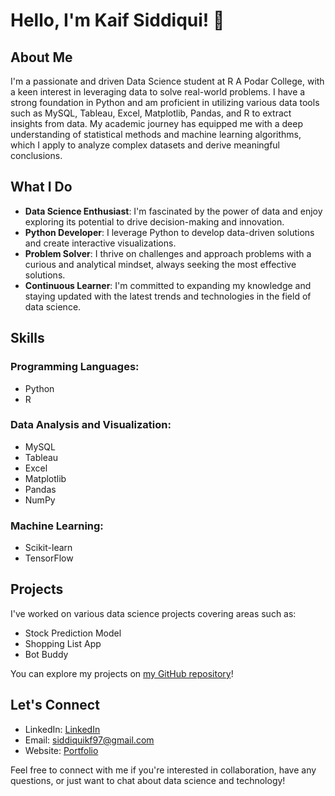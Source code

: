 # Hello, I'm Kaif Siddiqui! 👋

## About Me

I'm a passionate and driven Data Science student at R A Podar College, with a keen interest in leveraging data to solve real-world problems. I have a strong foundation in Python and am proficient in utilizing various data tools such as MySQL, Tableau, Excel, Matplotlib, Pandas, and R to extract insights from data. My academic journey has equipped me with a deep understanding of statistical methods and machine learning algorithms, which I apply to analyze complex datasets and derive meaningful conclusions.

## What I Do

- **Data Science Enthusiast**: I'm fascinated by the power of data and enjoy exploring its potential to drive decision-making and innovation.
- **Python Developer**: I leverage Python to develop data-driven solutions and create interactive visualizations.
- **Problem Solver**: I thrive on challenges and approach problems with a curious and analytical mindset, always seeking the most effective solutions.
- **Continuous Learner**: I'm committed to expanding my knowledge and staying updated with the latest trends and technologies in the field of data science.

## Skills

### Programming Languages:
- Python
- R

### Data Analysis and Visualization:
- MySQL
- Tableau
- Excel
- Matplotlib
- Pandas
- NumPy


### Machine Learning:
- Scikit-learn
- TensorFlow

## Projects

I've worked on various data science projects covering areas such as:

- Stock Prediction Model
- Shopping List App
- Bot Buddy

You can explore my projects on [my GitHub repository](https://github.com/Code-Explorer97?tab=repositories)!

## Let's Connect

- LinkedIn: [LinkedIn](https://www.linkedin.com/in/analytical-kaif74/)
- Email: [siddiquikf97@gmail.com](mailto:siddiquikf97@gmail.com)
- Website: [Portfolio](https://siddiquianalytics.netlify.app/?#portfolio)

Feel free to connect with me if you're interested in collaboration, have any questions, or just want to chat about data science and technology!

